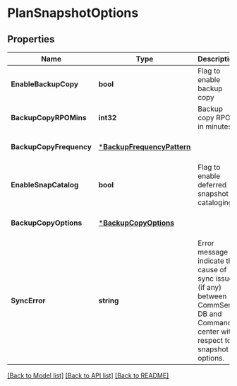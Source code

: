 # PlanSnapshotOptions

## Properties
Name | Type | Description | Notes
------------ | ------------- | ------------- | -------------
**EnableBackupCopy** | **bool** | Flag to enable backup copy | [optional] [default to null]
**BackupCopyRPOMins** | **int32** | Backup copy RPO in minutes | [optional] [default to null]
**BackupCopyFrequency** | [***BackupFrequencyPattern**](BackupFrequencyPattern.md) |  | [optional] [default to null]
**EnableSnapCatalog** | **bool** | Flag to enable deferred snapshot cataloging | [optional] [default to null]
**BackupCopyOptions** | [***BackupCopyOptions**](BackupCopyOptions.md) |  | [optional] [default to null]
**SyncError** | **string** | Error message to indicate the cause of sync issue (if any) between CommServ DB and Command center with respect to snapshot options. | [optional] [default to null]

[[Back to Model list]](../README.md#documentation-for-models) [[Back to API list]](../README.md#documentation-for-api-endpoints) [[Back to README]](../README.md)

